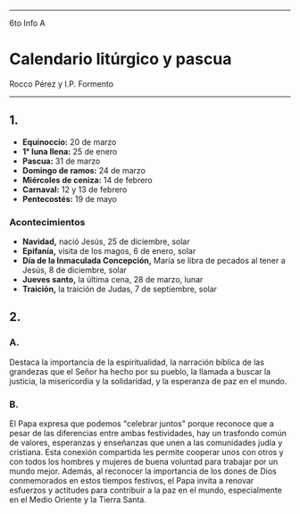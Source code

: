 
---

6to Info A

# Calendario litúrgico y pascua

Rocco Pérez y I.P. Formento

---

## 1. 

- **Equinoccio:** 20 de marzo
- **1° luna llena:** 25 de enero
- **Pascua:** 31 de marzo 
- **Domingo de ramos:** 24 de marzo 
- **Miércoles de ceniza:** 14 de febrero
- **Carnaval:** 12 y 13 de febrero
- **Pentecostés:** 19 de mayo

### Acontecimientos 

- **Navidad,** nació Jesús, 25 de diciembre, solar
- **Epifanía,** visita de los magos, 6 de enero, solar
- **Día de la Inmaculada Concepción,** María se libra de pecados al tener a Jesús, 8 de diciembre, solar 
- **Jueves santo,** la última cena, 28 de marzo, lunar
- **Traición,** la traición de Judas, 7 de septiembre, solar

## 2.

### A.

Destaca la importancia de la espiritualidad, la narración bíblica de las grandezas que el Señor ha hecho por su pueblo, la llamada a buscar la justicia, la misericordia y la solidaridad, y la esperanza de paz en el mundo. 

### B.

El Papa expresa que podemos "celebrar juntos" porque reconoce que a pesar de las diferencias entre ambas festividades, hay un trasfondo común de valores, esperanzas y enseñanzas que unen a las comunidades judía y cristiana. Esta conexión compartida les permite cooperar unos con otros y con todos los hombres y mujeres de buena voluntad para trabajar por un mundo mejor. Además, al reconocer la importancia de los dones de Dios conmemorados en estos tiempos festivos, el Papa invita a renovar esfuerzos y actitudes para contribuir a la paz en el mundo, especialmente en el Medio Oriente y la Tierra Santa.